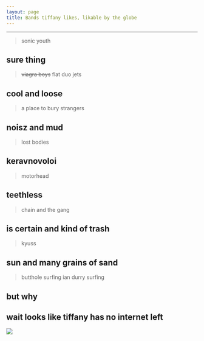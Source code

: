 ```yaml
---
layout: page
title: Bands tiffany likes, likable by the globe
---
```


---

>sonic youth
## sure thing

> <del>viagra boys</del> flat duo jets
## cool and loose

> a place to bury strangers
## noisz and mud

> lost bodies
## keravnovoloi

> motorhead
## teethless

> chain and the gang
## is certain and kind of trash

> kyuss
## sun and many grains of sand

>butthole surfing ian durry surfing
## but why

## wait looks like tiffany has no internet left
<img src="https://live.staticflickr.com/65535/53625233740_8a054d9101_o.png">
